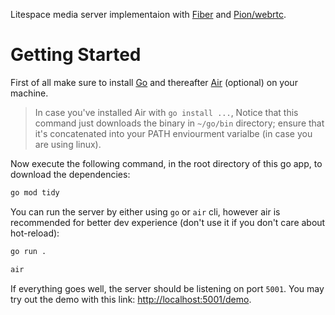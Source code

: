 Litespace media server implementaion with [Fiber](https://docs.gofiber.io/) and [Pion/webrtc](https://github.com/pion/webrtc).

# Getting Started

First of all make sure to install [Go](https://go.dev/dl/) and thereafter [Air](https://github.com/air-verse/air) (optional) on your machine.

> In case you've installed Air with `go install ...`, Notice that this command just downloads the binary in `~/go/bin` directory; ensure that it's concatenated into your PATH enviourment varialbe (in case you are using linux).

Now execute the following command, in the root directory of this go app, to download the dependencies:

```BASH
go mod tidy
```

You can run the server by either using `go` or `air` cli, however air is recommended for better dev experience (don't use it if you don't care about hot-reload):

```BASH
go run .
```

```BASH
air
```

If everything goes well, the server should be listening on port `5001`.
You may try out the demo with this link: [http://localhost:5001/demo](http://localhost:5001/demo).
